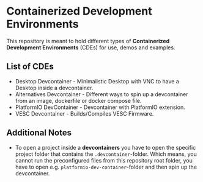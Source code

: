# Containerized Development Environments

This repository is meant to hold different types of **Containerized Development Environments** (CDEs) for use, demos and examples.


## List of CDEs

- Desktop Devcontainer - Minimalistic Desktop with VNC to have a Desktop inside a devcontainer.
- Alternatives Devcontainer - Different ways to spin up a devcontainer from an image, dockerfile or docker compose file.
- PlatformIO DevContainer - Devcontainer with PlatformIO extension.
- VESC Devcontainer - Builds/Compiles VESC Firmware.


## Additional Notes

- To open a project inside a **devcontainers** you have to open the specific project folder that contains the `.devcontainer`-folder. Which means, you cannot run the preconfigured files from this repository root folder, you have to open e.g. `platformio-dev-container`-folder and then spin up the devcontainer.

